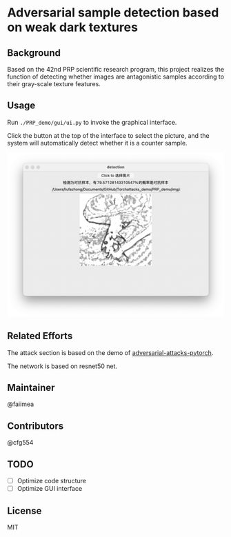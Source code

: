 # Adversarial sample detection based on weak dark textures

## Background

Based on the 42nd PRP scientific research program, this project realizes the function of detecting whether images are antagonistic samples according to their gray-scale texture features.

## Usage

Run `./PRP_demo/gui/ui.py` to  invoke the graphical interface. 

Click the button at the top of the interface to select the picture, and the system will automatically detect whether it is a counter sample.

![](./img/ex.png)

## Related Efforts

The attack section is based on the demo of [adversarial-attacks-pytorch](https://github.com/Harry24k/adversarial-attacks-pytorch).

The network is based on resnet50 net.

## Maintainer

@faiimea

## Contributors

@cfg554

## TODO

- [ ] Optimize code structure
- [ ] Optimize GUI interface

## License

MIT 

